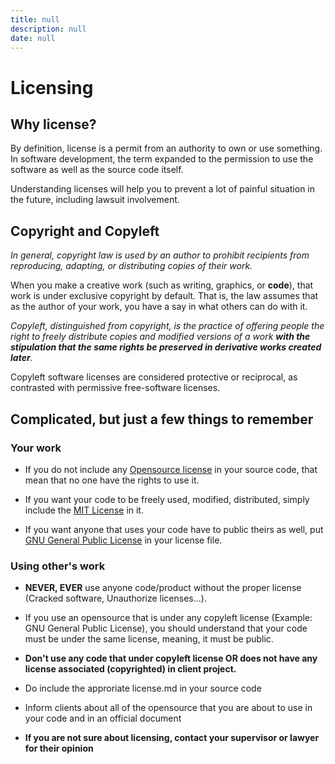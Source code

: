 ```yaml
---
title: null
description: null
date: null
---
```


# Licensing

## Why license?

By definition, license is a permit from an authority to own or use something. In software development, the term expanded to the permission to use the software as well as the source code itself.

Understanding licenses will help you to prevent a lot of painful situation in the future, including lawsuit involvement.

## Copyright and Copyleft

_In general, copyright law is used by an author to prohibit recipients from reproducing, adapting, or distributing copies of their work._

When you make a creative work (such as writing, graphics, or **code**), that work is under exclusive copyright by default. That is, the law assumes that as the author of your work, you have a say in what others can do with it.

_Copyleft, distinguished from copyright, is the practice of offering people the right to freely distribute copies and modified versions of a work **with the stipulation that the same rights be preserved in derivative works created later**._

Copyleft software licenses are considered protective or reciprocal, as contrasted with permissive free-software licenses.

## Complicated, but just a few things to remember

### Your work

- If you do not include any [Opensource license](https://opensource.org/licenses) in your source code, that mean that no one have the rights to use it.

- If you want your code to be freely used, modified, distributed, simply include the [MIT License](https://opensource.org/licenses/MIT) in it.

- If you want anyone that uses your code have to public theirs as well, put [GNU General Public License](https://opensource.org/licenses/GPL-3.0) in your license file.

### Using other's work

- **NEVER, EVER** use anyone code/product without the proper license (Cracked software, Unauthorize licenses...).

- If you use an opensource that is under any copyleft license (Example: GNU General Public License), you should understand that your code must be under the same license, meaning, it must be public.
- **Don't use any code that under copyleft license OR does not have any license associated (copyrighted) in client project.**
- Do include the approriate license.md in your source code
- Inform clients about all of the opensource that you are about to use in your code and in an official document
- **If you are not sure about licensing, contact your supervisor or lawyer for their opinion**
